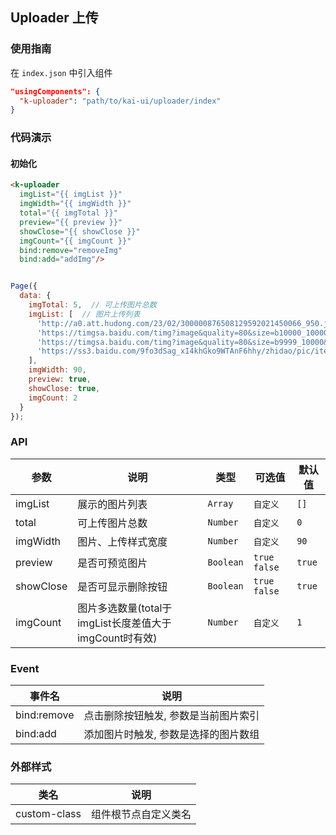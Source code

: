 ## Uploader 上传

### 使用指南
在 `index.json` 中引入组件
```json
"usingComponents": {
  "k-uploader": "path/to/kai-ui/uploader/index"
}
```

### 代码演示

#### 初始化

```html
<k-uploader 
  imgList="{{ imgList }}" 
  imgWidth="{{ imgWidth }}" 
  total="{{ imgTotal }}"
  preview="{{ preview }}"
  showClose="{{ showClose }}"
  imgCount="{{ imgCount }}"
  bind:remove="removeImg"
  bind:add="addImg"/>
```

```javascript

Page({
  data: {
    imgTotal: 5,  // 可上传图片总数
    imgList: [  // 图片上传列表
      'http://a0.att.hudong.com/23/02/300000876508129592021450066_950.jpg',
      'https://timgsa.baidu.com/timg?image&quality=80&size=b10000_10000&sec=1534301532&di=24ef71de1aa5a0cfd332302edaedd9d4&src=http://img4.duitang.com/uploads/item/201303/26/20130326111750_8mEnj.jpeg',
      'https://timgsa.baidu.com/timg?image&quality=80&size=b9999_10000&sec=1534312674356&di=302fedd307b810868a2c472d75cf5a60&imgtype=0&src=http%3A%2F%2Fs6.sinaimg.cn%2Fmw690%2F001oPD81zy7eKtwl69n95%26690',
      'https://ss3.baidu.com/9fo3dSag_xI4khGko9WTAnF6hhy/zhidao/pic/item/b21bb051f8198618b47f5dc149ed2e738bd4e6bf.jpg'
    ],
    imgWidth: 90,
    preview: true,
    showClose: true,
    imgCount: 2
  }
});

```

### API

| 参数 | 说明 | 类型 | 可选值 | 默认值 |
|-----------|-------------------------|-----------|-----------|-------------|
| imgList | 展示的图片列表 | `Array` | `自定义` | `[]` |
| total | 可上传图片总数 | `Number` | `自定义` | `0` |
| imgWidth | 图片、上传样式宽度 | `Number` | `自定义` | `90` |
| preview | 是否可预览图片 | `Boolean` | `true` `false` | `true` |
| showClose | 是否可显示删除按钮 | `Boolean` | `true` `false` | `true` |
| imgCount | 图片多选数量(total于imgList长度差值大于imgCount时有效) | `Number` | `自定义` | `1` |

### Event

| 事件名 | 说明 |
|-----------|-----------|
| bind:remove | 点击删除按钮触发, 参数是当前图片索引 |
| bind:add | 添加图片时触发, 参数是选择的图片数组 |

### 外部样式

| 类名 | 说明 |
|-----------|-----------|
| custom-class | 组件根节点自定义类名 |


